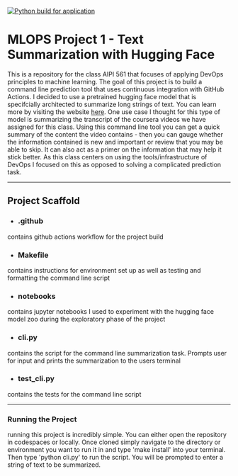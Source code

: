 [![Python build for application](https://github.com/BrunoValan/MLOps_Project_1/actions/workflows/project_build.yml/badge.svg)](https://github.com/BrunoValan/MLOps_Project_1/actions/workflows/project_build.yml)

# MLOPS Project 1 - Text Summarization with Hugging Face
This is a  repository for the class AIPI 561 that focuses of applying DevOps principles to machine learning. The goal of this project is to build a command line prediction tool that uses continuous integration with GitHub Actions. I decided to use a pretrained hugging face model that is specifcially architected to summarize long strings of text. You can learn more by visiting the website [here](pszemraj/led-base-book-summary). One use case I thought for this type of model is summarizing the transcript of the coursera videos we have assigned for this class. Using this command line tool you can get a quick summary of the content the video contains - then you can gauge whether the information contained is new and important or review that you may be able to skip. It can also act as a primer on the information that may help it stick better. As this class centers on using the tools/infrastructure of DevOps I focused on this as opposed to solving a complicated prediction task. 

---
## Project Scaffold
- ### .github
contains github actions workflow for the project build

- ### Makefile
contains instructions for environment set up as well as testing and formatting the command line script

- ### notebooks
contains jupyter notebooks I used to experiment with the hugging face model zoo during the exploratory phase of the project

- ### cli.py
contains the script for the command line summarization task. Prompts user for input and prints the summarization to the users terminal

- ### test_cli.py 
contains the tests for the command line script 

---
### Running the Project
running this project is incredibly simple. You can either open the repository in codespaces or locally. Once cloned simply navigate to the directory or environment you want to run it in and type 'make install' into your terminal. Then type 'python cli.py' to run the script. You will be prompted to enter a string of text to be summarized. 




